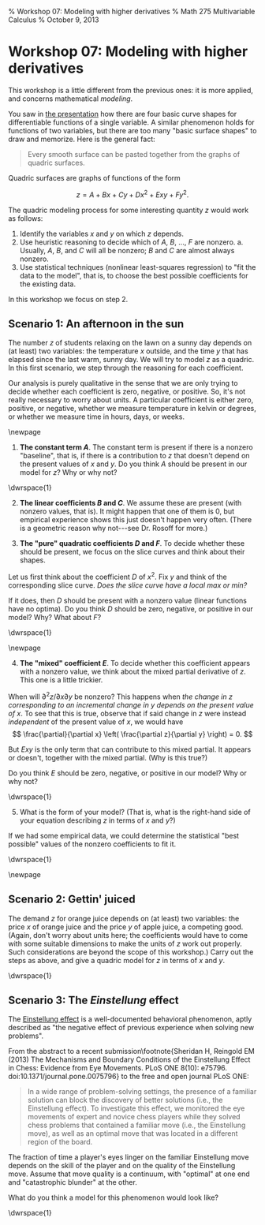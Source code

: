 % Workshop 07: Modeling with higher derivatives
% Math 275 Multivariable Calculus
% October 9, 2013

# Workshop 07: Modeling with higher derivatives

This workshop is a little different from the previous ones: it is more applied, and concerns mathematical *modeling*. 

You saw in [the presentation][d08] how there are four basic curve shapes for differentiable functions of a single variable. A similar phenomenon holds for functions of two variables, but there are too many "basic surface shapes" to draw and memorize. Here is the general fact:

> Every smooth surface can be pasted together from the graphs of quadric surfaces.

Quadric surfaces are graphs of functions of the form

$$z = A + Bx + Cy + Dx^2 + Exy + Fy^2.$$

The quadric modeling process for some interesting quantity $z$ would work as follows: 

1. Identify the variables $x$ and $y$ on which $z$ depends.
2. Use heuristic reasoning to decide which of $A$, $B$, ..., $F$ are nonzero.
    a. Usually, $A$, $B$, and $C$ will all be nonzero; $B$ and $C$ are almost always nonzero.
3. Use statistical techniques (nonlinear least-squares regression) to "fit the data to the model", that is, to choose the best possible coefficients for the existing data.

In this workshop we focus on step 2. 

## Scenario 1: An afternoon in the sun

The number $z$ of students relaxing on the lawn on a sunny day depends on (at least) two variables: the temperature $x$ outside, and the time $y$ that has elapsed since the last warm, sunny day. We will try to model $z$ as a quadric. In this first scenario, we step through the reasoning for each coefficient. 

Our analysis is purely qualitative in the sense that we are only trying to decide whether each coefficient is zero, negative, or positive. So, it's not really necessary to worry about units. A particular coefficient is either zero, positive, or negative, whether we measure temperature in kelvin or degrees, or whether we measure time in hours, days, or weeks.

\newpage

1. **The constant term $A$**. The constant term is present if there is a nonzero "baseline", that is, if there is a contribution to $z$ that doesn't depend on the present values of $x$ and $y$. Do you think $A$ should be present in our model for $z$? Why or why not?

\dwrspace{1}

2. **The linear coefficients $B$ and $C$**. We assume these are present (with nonzero values, that is). It might happen that one of them is 0, but empirical experience shows this just doesn't happen very often. (There is a geometric reason why not---see Dr. Rosoff for more.)

3. **The "pure" quadratic coefficients $D$ and $F$**. To decide whether these should be present, we focus on the slice curves and think about their shapes. 

Let us first think about the coefficient $D$ of $x^2$. Fix $y$ and think of the corresponding slice curve. *Does the slice curve have a local max or min?*

If it does, then $D$ should be present with a nonzero value (linear functions have no optima). Do you think $D$ should be zero, negative, or positive in our model? Why? What about $F$?

\dwrspace{1}

\newpage

4. **The "mixed" coefficient $E$**. To decide whether this coefficient appears with a nonzero value, we think about the mixed partial derivative of $z$. This one is a little trickier.

When will $\partial^2 z / \partial x \partial y$ be nonzero? This happens when *the change in $z$ corresponding to an incremental change in $y$ depends on the present value of $x$*. To see that this is true, observe that if said change in $z$ were instead *independent* of the present value of $x$, we would have
$$ \frac{\partial}{\partial x} \left( \frac{\partial z}{\partial y} \right) = 0. $$

But $Exy$ is the only term that can contribute to this mixed partial. It appears or doesn't, together with the mixed partial. (Why is this true?)

Do you think $E$ should be zero, negative, or positive in our model? Why or why not?

\dwrspace{1}

5. What is the form of your model? (That is, what is the right-hand side of your equation describing $z$ in terms of $x$ and $y$?)

If we had some empirical data, we could determine the statistical "best possible" values of the nonzero coefficients to fit it.

\dwrspace{1}

\newpage

## Scenario 2: Gettin' juiced

The demand $z$ for orange juice depends on (at least) two variables: the price $x$ of orange juice and the price $y$ of apple juice, a competing good. (Again, don't worry about units here; the coefficients would have to come with some suitable dimensions to make the units of $z$ work out properly. Such considerations are beyond the scope of this workshop.) Carry out the steps as above, and give a quadric model for $z$ in terms of $x$ and $y$. 

\dwrspace{1}

## Scenario 3: The *Einstellung* effect

The [Einstellung effect](http://en.wikipedia.org/wiki/Einstellung_effect) is a well-documented behavioral phenomenon, aptly described as "the negative effect of previous experience when solving new problems".

From the abstract to a recent submission\footnote{Sheridan H, Reingold EM (2013) The Mechanisms and Boundary Conditions of the Einstellung Effect in Chess: Evidence from Eye Movements. PLoS ONE 8(10): e75796. doi:10.1371/journal.pone.0075796} to the free and open journal PLoS ONE: 

> In a wide range of problem-solving settings, the presence of a familiar
> solution can block the discovery of better solutions (i.e., the Einstellung
> effect). To investigate this effect, we monitored the eye movements of
> expert and novice chess players while they solved chess problems that
> contained a familiar move (i.e., the Einstellung move), as well as an
> optimal move that was located in a different region of the board.

The fraction of time a player's eyes linger on the familiar Einstellung move depends on the skill of the player and on the quality of the Einstellung move. Assume that move quality is a continuum, with "optimal" at one end and "catastrophic blunder" at the other.

What do you think a model for this phenomenon would look like?

\dwrspace{1}

[d08]: ../../decks/08/Deck.pdf
